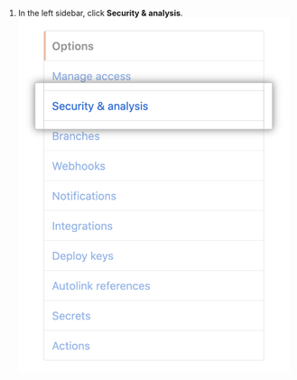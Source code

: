 1. In the left sidebar, click **Security & analysis**.
  !["Security & analysis" tab in repository settings](/assets/images/help/repository/security-and-analysis-tab.png)
